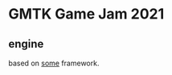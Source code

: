 # GMTK Game Jam 2021


## engine
based on [some](http://github.com/renehorstmann/some) framework.


